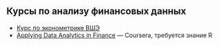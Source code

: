 ## Курсы по анализу финансовых данных
- [Курс по эконометрике ВШЭ](https://www.coursera.org/learn/ekonometrika)
- [Applying Data Analytics in Finance](https://www.coursera.org/learn/applying-data-analytics-business-in-finance) ― Coursera, требуется знание R